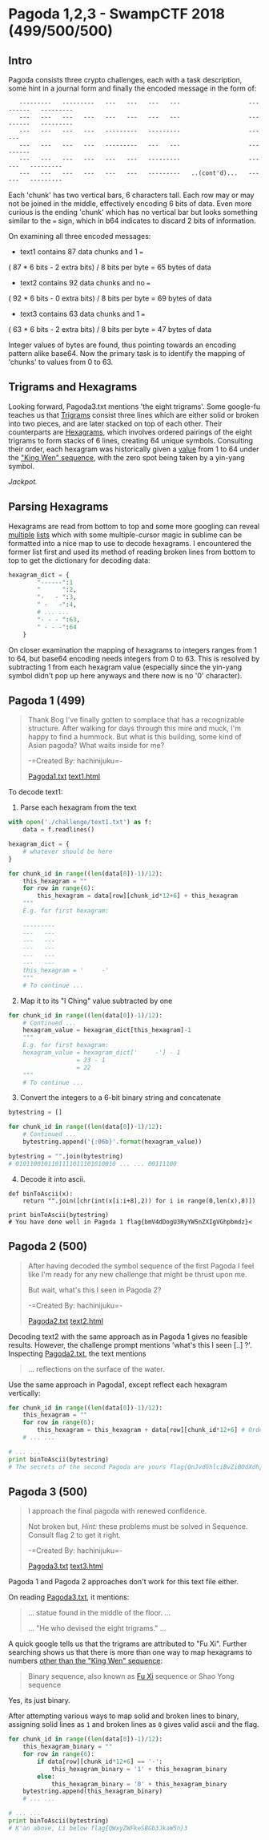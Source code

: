 # Pagoda 1,2,3 - SwampCTF 2018 (499/500/500)

## Intro

Pagoda consists three crypto challenges, each with a task description, some hint in a journal form and finally the encoded message in the form of:

```
   ---------   ---------   ---   ---   ---   ---                   ---------   ---------
   ---   ---   ---   ---   ---   ---   ---   ---                   ---------   ---------
   ---   ---   ---   ---   ---------   ---------                   ---   ---            
   ---   ---   ---   ---   ---------   ---   ---                   ---------            
   ---   ---   ---   ---   ---   ---   ---------                   ---   ---   ---------
   ---   ---   ---   ---   ---   ---   ---------   ..(cont'd)...   ---   ---   ---------
```

Each 'chunk' has two vertical bars, 6 characters tall. Each row may or may not be joined in the middle, effectively encoding 6 bits of data. Even more curious is the ending 'chunk' which has no vertical bar but looks something similar to the `=` sign, which in b64 indicates to discard 2 bits of information. 

On examining all three encoded messages:

- text1 contains 87 data chunks and 1 `=`

( 87 * 6 bits - 2 extra bits) / 8 bits per byte = 65 bytes of data

- text2 contains 92 data chunks and no `=`

( 92 * 6 bits - 0 extra bits) / 8 bits per byte = 69 bytes of data

- text3 contains 63 data chunks and 1 `=`

( 63 * 6 bits - 2 extra bits) / 8 bits per byte = 47 bytes of data

Integer values of bytes are found, thus pointing towards an encoding pattern alike base64. Now the primary task is to identify the mapping of 'chunks' to values from 0 to 63.

## Trigrams and Hexagrams

Looking forward, Pagoda3.txt mentions 'the eight trigrams'. Some google-fu teaches us that [Trigrams](https://en.wikipedia.org/wiki/Bagua) consist three lines which are either solid or broken into two pieces, and are later stacked on top of each other. Their counterparts are [Hexagrams](https://en.wikipedia.org/wiki/Hexagram_(I_Ching)), which involves ordered pairings of the eight trigrams to form stacks of 6 lines, creating 64 unique symbols. Consulting their order, each hexagram was historically given a [value](https://en.wikipedia.org/wiki/List_of_hexagrams_of_the_I_Ching) from 1 to 64 under the ["King Wen" sequence](https://en.wikipedia.org/wiki/King_Wen_sequence), with the zero spot being taken by a yin-yang symbol.

_Jackpot._

## Parsing Hexagrams

Hexagrams are read from bottom to top and some more googling can reveal [multiple](http://www.cfcl.com/ching/) [lists](https://en.wikibooks.org/wiki/I_Ching/The_64_Hexagrams) which with some multiple-cursor magic in sublime can be formatted into a nice map to use to decode hexagrams. I encountered the former list first and used its method of reading broken lines from bottom to top to get the dictionary for decoding data:

```python
hexagram_dict = {	
		"------":1
		"      ":2,
		"-   - ":3,
		" -   -":4, 
		# ... ... 
		"- - - ":63,
		" - - -":64
	}
```

On closer examination the mapping of hexagrams to integers ranges from 1 to 64, but base64 encoding needs integers from 0 to 63. This is resolved by subtracting 1 from each hexagram value (especially since the yin-yang symbol didn't pop up here anyways and there now is no '0' character).

## Pagoda 1 (499)

> Thank Bog I've finally gotten to somplace that has a recognizable structure. After walking for days through this mire and muck, I'm happy to find a hummock. But what is this building, some kind of Asian pagoda? What waits inside for me?
>
> -=Created By: hachinijuku=-
> 
> [Pagoda1.txt](challenge/Pagoda1.txt) [text1.html](challenge/text1.html)

To decode text1:

1. Parse each hexagram from the text

```python
with open('./challenge/text1.txt') as f:
    data = f.readlines()

hexagram_dict = {
	# whatever should be here
}

for chunk_id in range((len(data[0])-1)/12):
	this_hexagram = ""
	for row in range(6):
		this_hexagram = data[row][chunk_id*12+6] + this_hexagram
	"""
	E.g. for first hexagram:
	
	---------
	---   ---
	---   ---
	---   ---
	---   ---
	---   ---
	this_hexagram = '     -'
	"""
	# To continue ...
```

2. Map it to its "I Ching" value subtracted by one

```python
for chunk_id in range((len(data[0])-1)/12):
	# Continued ...
	hexagram_value = hexagram_dict[this_hexagram]-1
	"""
	E.g. for first hexagram:
	hexagram_value = hexagram_dict['     -'] - 1
				   = 23 - 1
				   = 22
	"""
	# To continue ...
```

3. Convert the integers to a 6-bit binary string and concatenate

```python
bytestring = []

for chunk_id in range((len(data[0])-1)/12):
	# Continued ...
	bytestring.append('{:06b}'.format(hexagram_value))

bytestring = "".join(bytestring)
# 0101100101101111011101010010 ... ... 00111100
```

4. Decode it into ascii.

```
def binToAscii(x):
	return "".join([chr(int(x[i:i+8],2)) for i in range(0,len(x),8)])

print binToAscii(bytestring)
# You have done well in Pagoda 1 flag{bmV4dDogU3RyYW5nZXIgVGhpbmdz}<
```

## Pagoda 2 (500)

> After having decoded the symbol sequence of the first Pagoda I feel like I'm ready for any new challenge that might be thrust upon me. 
>
> But wait, what's this I seen in Pagoda 2?
>
> -=Created By: hachinijuku=-
>
>[Pagoda2.txt](challenge/Pagoda2.txt) [text2.html](challenge/text2.html)

Decoding text2 with the same approach as in Pagoda 1 gives no feasible results. However, the challenge prompt mentions 'what's this I seen [..] ?'. Inspecting [Pagoda2.txt](challenge/Pagoda2.txt), the text mentions

> ... reflections on the surface of the water.

Use the same approach in Pagoda1, except reflect each hexagram vertically:

```python
for chunk_id in range((len(data[0])-1)/12):
	this_hexagram = ""
	for row in range(6):
		this_hexagram = this_hexagram + data[row][chunk_id*12+6] # Order swapped!
	# ... ...

# ... ...
print binToAscii(bytestring)
# The secrets of the second Pagoda are yours flag{QnJvdGhlciBvZiBOdXdh}
```

## Pagoda 3 (500)

> I approach the final pagoda with renewed confidence.
> 
> Not broken but, *Hint:* these problems must be solved in Sequence. Consult flag 2 to get it right.
> 
> -=Created By: hachinijuku=-
> 
> [Pagoda3.txt](challenge/Pagoda3.txt) [text3.html](challenge/text3.html)

Pagoda 1 and Pagoda 2 approaches don't work for this text file either.

On reading [Pagoda3.txt](challenge/Pagoda3.txt), it mentions:

> ... statue found in the middle of the floor. ...
>
> ... "He who devised the eight trigrams." ...

A quick google tells us that the trigrams are attributed to "Fu Xi". Further searching shows us that there is more than one way to map hexagrams to numbers [other than the "King Wen" sequence](https://en.wikipedia.org/wiki/King_Wen_sequence#Other_hexagram_sequences):

> Binary sequence, also known as [Fu Xi](https://en.wikipedia.org/wiki/Fuxi) sequence or Shao Yong sequence

Yes, its just binary.

After attempting various ways to map solid and broken lines to binary, assigning solid lines as `1` and broken lines as `0` gives valid ascii and the flag.

```python
for chunk_id in range((len(data[0])-1)/12):
	this_hexagram_binary = ""
	for row in range(6):
		if data[row][chunk_id*12+6] == '-':
			this_hexagram_binary = '1' + this_hexagram_binary
		else:
			this_hexagram_binary = '0' + this_hexagram_binary
	bytestring.append(this_hexagram_binary)
	# ... ...

# ... ...
print binToAscii(bytestring)
# K'an above, Li below flag{QWxyZWFkeSBGb3JkaW5n}3
```